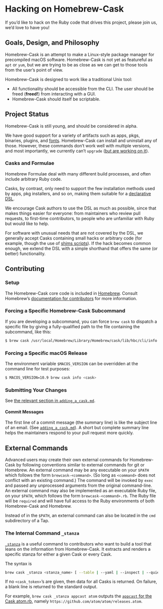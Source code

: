 # Hacking on Homebrew-Cask

If you’d like to hack on the Ruby code that drives this project, please join us, we’d love to have you!

## Goals, Design, and Philosophy

Homebrew-Cask is an attempt to make a Linux-style package manager for precompiled macOS software. Homebrew-Cask is not yet as featureful as `apt` or `yum`, but we are trying to be as close as we can get to those tools from the user’s point of view.

Homebrew-Cask is designed to work like a traditional Unix tool:

* All functionality should be accessible from the CLI. The user should be freed (**freed!**) from interacting with a GUI.
* Homebrew-Cask should itself be scriptable.

## Project Status

Homebrew-Cask is still young, and should be considered in alpha.

We have good support for a variety of artifacts such as apps, pkgs, binaries, plugins, and [fonts](https://github.com/caskroom/homebrew-fonts/). Homebrew-Cask can install and uninstall any of those. However, these commands don’t work well with multiple versions, and most importantly, we currently can’t `upgrade` ([but are working on it](https://github.com/caskroom/homebrew-cask/issues/29301)).

### Casks and Formulae

Homebrew Formulae deal with many different build processes, and often include arbitrary Ruby code.

Casks, by contrast, only need to support the few installation methods used by apps, pkg installers, and so on, making them suitable for a [declarative DSL](../cask_language_reference/).

We encourage Cask authors to use the DSL as much as possible, since that makes things easier for everyone: from maintainers who review pull requests, to first-time contributors, to people who are unfamiliar with Ruby but would like to help.

For software with unusual needs that are not covered by the DSL, we generally accept Casks containing small hacks or arbitrary code (for example, though the use of [shims scripts](https://github.com/caskroom/homebrew-cask/issues/18809)). If the hack becomes common enough, we extend the DSL with a simple shorthand that offers the same (or better) functionality.

## Contributing

### Setup

The Homebrew-Cask core code is included in [Homebrew](https://github.com/Homebrew/brew). Consult Homebrew’s [documentation for contributors](https://github.com/Homebrew/brew/tree/master/docs#contributors) for more information.

### Forcing a Specific Homebrew-Cask Subcommand

If you are developing a subcommand, you can force `brew cask` to dispatch a specific file by giving a fully-qualified path to the file containing the subcommand, like this:

```bash
$ brew cask /usr/local/Homebrew/Library/Homebrew/cask/lib/hbc/cli/info.rb google-chrome
```

### Forcing a Specific macOS Release

The environment variable `$MACOS_VERSION` can be overridden at the command line for test purposes:

```bash
$ MACOS_VERSION=10.9 brew cask info <cask>
```

### Submitting Your Changes

See [the relevant section in `adding_a_cask.md`](adding_a_cask.md#submitting-your-changes).

#### Commit Messages

The first line of a commit message (the summary line) is like the subject line of an email. (See [`adding_a_cask.md`](adding_a_cask.md#commit-messages)). A short but complete summary line helps the maintainers respond to your pull request more quickly.

## External Commands

Advanced users may create their own external commands for Homebrew-Cask by following conventions similar to external commands for git or Homebrew. An external command may be any executable on your `$PATH` which follows the form `brewcask-<command>`. (So long as `<command>` does not conflict with an existing command.) The command will be invoked by `exec` and passed any unprocessed arguments from the original command-line. An external command may also be implemented as an executable Ruby file, on your `$PATH`, which follows the form `brewcask-<command>.rb`. The Ruby file will be `required` and will have full access to the Ruby environments of both Homebrew-Cask and Homebrew.

Instead of in the `$PATH`, an external command can also be located in the `cmd` subdirectory of a Tap.

### The Internal Command `_stanza`

[`_stanza`](https://github.com/Homebrew/brew/blob/master/Library/Homebrew/cask/lib/hbc/cli/internal_stanza.rb) is a useful command to contributors who want to build a tool that leans on the information from Homebrew-Cask. It extracts and renders a specific stanza for either a given Cask or every Cask.

The syntax is

```bash
brew cask _stanza <stanza_name> [ --table | --yaml | --inspect | --quiet ] [ <cask_token> ... ]
```

If no `<cask_token>`’s are given, then data for all Casks is returned. On failure, a blank line is returned to the standard output.

For example, `brew cask _stanza appcast atom` outputs the [`appcast` for the Cask atom.rb](https://github.com/caskroom/homebrew-cask/blob/43ad9d8ddbad71fbeee42710d567861f080fedf8/Casks/atom.rb#L7), namely `https://github.com/atom/atom/releases.atom`.
